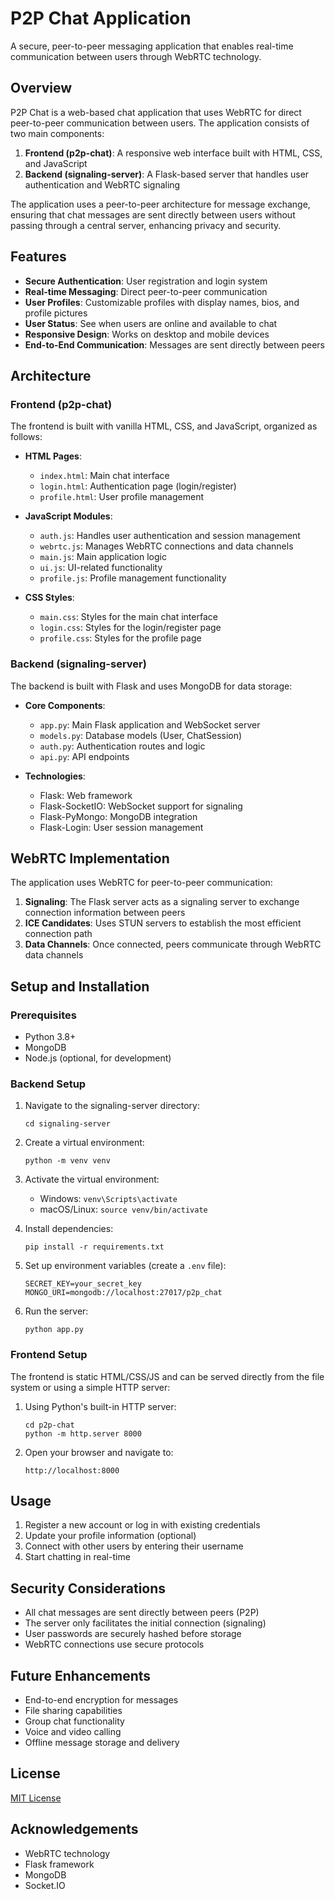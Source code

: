 # P2P Chat Application

A secure, peer-to-peer messaging application that enables real-time communication between users through WebRTC technology.

## Overview

P2P Chat is a web-based chat application that uses WebRTC for direct peer-to-peer communication between users. The application consists of two main components:

1. **Frontend (p2p-chat)**: A responsive web interface built with HTML, CSS, and JavaScript
2. **Backend (signaling-server)**: A Flask-based server that handles user authentication and WebRTC signaling

The application uses a peer-to-peer architecture for message exchange, ensuring that chat messages are sent directly between users without passing through a central server, enhancing privacy and security.

## Features

- **Secure Authentication**: User registration and login system
- **Real-time Messaging**: Direct peer-to-peer communication
- **User Profiles**: Customizable profiles with display names, bios, and profile pictures
- **User Status**: See when users are online and available to chat
- **Responsive Design**: Works on desktop and mobile devices
- **End-to-End Communication**: Messages are sent directly between peers

## Architecture

### Frontend (p2p-chat)

The frontend is built with vanilla HTML, CSS, and JavaScript, organized as follows:

- **HTML Pages**:
  - `index.html`: Main chat interface
  - `login.html`: Authentication page (login/register)
  - `profile.html`: User profile management

- **JavaScript Modules**:
  - `auth.js`: Handles user authentication and session management
  - `webrtc.js`: Manages WebRTC connections and data channels
  - `main.js`: Main application logic
  - `ui.js`: UI-related functionality
  - `profile.js`: Profile management functionality

- **CSS Styles**:
  - `main.css`: Styles for the main chat interface
  - `login.css`: Styles for the login/register page
  - `profile.css`: Styles for the profile page

### Backend (signaling-server)

The backend is built with Flask and uses MongoDB for data storage:

- **Core Components**:
  - `app.py`: Main Flask application and WebSocket server
  - `models.py`: Database models (User, ChatSession)
  - `auth.py`: Authentication routes and logic
  - `api.py`: API endpoints

- **Technologies**:
  - Flask: Web framework
  - Flask-SocketIO: WebSocket support for signaling
  - Flask-PyMongo: MongoDB integration
  - Flask-Login: User session management

## WebRTC Implementation

The application uses WebRTC for peer-to-peer communication:

1. **Signaling**: The Flask server acts as a signaling server to exchange connection information between peers
2. **ICE Candidates**: Uses STUN servers to establish the most efficient connection path
3. **Data Channels**: Once connected, peers communicate through WebRTC data channels

## Setup and Installation

### Prerequisites

- Python 3.8+
- MongoDB
- Node.js (optional, for development)

### Backend Setup

1. Navigate to the signaling-server directory:
   ```
   cd signaling-server
   ```

2. Create a virtual environment:
   ```
   python -m venv venv
   ```

3. Activate the virtual environment:
   - Windows: `venv\Scripts\activate`
   - macOS/Linux: `source venv/bin/activate`

4. Install dependencies:
   ```
   pip install -r requirements.txt
   ```

5. Set up environment variables (create a `.env` file):
   ```
   SECRET_KEY=your_secret_key
   MONGO_URI=mongodb://localhost:27017/p2p_chat
   ```

6. Run the server:
   ```
   python app.py
   ```

### Frontend Setup

The frontend is static HTML/CSS/JS and can be served directly from the file system or using a simple HTTP server:

1. Using Python's built-in HTTP server:
   ```
   cd p2p-chat
   python -m http.server 8000
   ```

2. Open your browser and navigate to:
   ```
   http://localhost:8000
   ```

## Usage

1. Register a new account or log in with existing credentials
2. Update your profile information (optional)
3. Connect with other users by entering their username
4. Start chatting in real-time

## Security Considerations

- All chat messages are sent directly between peers (P2P)
- The server only facilitates the initial connection (signaling)
- User passwords are securely hashed before storage
- WebRTC connections use secure protocols

## Future Enhancements

- End-to-end encryption for messages
- File sharing capabilities
- Group chat functionality
- Voice and video calling
- Offline message storage and delivery

## License

[MIT License](LICENSE)

## Acknowledgements

- WebRTC technology
- Flask framework
- MongoDB
- Socket.IO
